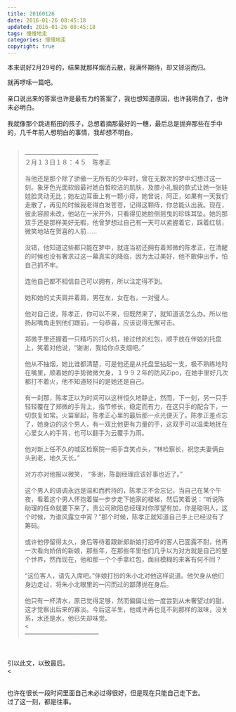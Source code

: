 ```yaml
---
title: 20160126
date: 2016-01-26 08:45:18
updated: 2016-01-26 08:45:18
tags: 慢慢地走
categories: 慢慢地走
copyright: true
---
```



本来说好2月29号的，结果就那样烟消云散，我满怀期待，却又铩羽而归。</br>

就再啰嗦一篇吧。</br></br>
亲口说出来的答案也许是最有力的答案了，我也想知道原因，也许我明白了，也许未必明白。</br></br>我就像那个跳进稻田的孩子，总想着摘那最好的一穗，最后总是抛弃那些在手中的，几千年前人想明白的事情，我却想不明白。</br></br>
>————————————</br>
２月１３日１８：４５　陈孝正</br></br>
当他还是那个除了骄傲一无所有的少年时，曾在无数次的梦中幻想过这一刻。象牙色光面软缎最衬她白皙皎洁的肌肤，及膝小礼服的款式让她一张娃娃脸灵动无比；她左边耳垂上有一颗小痔，她曾说，阿正，如果有一天我们走散了，再见的时候我老得白发苍苍，记得这颗痔，你总能认出我。现在，彼此容颜未改，他站在一米开外，只看得见她脸侧摇曳的珍珠耳坠。她的那双手还是那样美好无暇，他曾梦想过自己有一天可以紧握着它，踩着红毯，微笑地站在贺喜的人前……</br></br>
没错，他知道这些都只能在梦中，就连当初还拥有着郑微的陈孝正，在清醒的时候也没有奢求过这一幕真实的降临，因为太过美好，他不敢伸出手，怕自己抓不牢。</br></br>
连他自己都不相信自己可以拥有，所以注定得不到。</br></br>
她和她的丈夫肩并着肩，男在左，女在右，一对璧人。</br></br>
他对自己说，陈孝正，你可以不来，但既然来了，就知道该怎么办。所以他扬起嘴角走到他们跟前，一句恭喜，应该说得无懈可击。</br></br>
郑微手里还握着一只精巧的打火机，接过他的红包，顺手放在伴娘的托盘上，笑着对他说，“谢谢，我给你点支烟吧。”</br></br>
他从不抽烟，她比谁都清楚，可是他还是从托盘里拈起一支，极不熟练地叼在嘴里，顺着她的手势微微欠身，１９９２年的防风Zipo，在她手里好几次都打不着火，他不知道轻抖的是她还是自己。</br></br>
有一刹那，陈孝正以为时间可以这样恒久地静止，然而，下一刻，另一只手轻轻覆在了郑微的手背上，指节修长，稳定而有力，在这只手的配合下，一切恢复如常。火苗窜起，陈孝正心里的最后那一点光便灭了。陈孝正差点忘了，她身边的这个男人，有一双比他更有力量的手，这双手可以温柔地抚在心爱女人的手背，也可以翻手为云覆手为雨。</br></br>
他对新上任不久的城区检察院一把手含笑点头，“林检察长，祝您夫妻俩白头到老，地久天长。”</br></br>
对方亦对他报以微笑， “多谢，陈副经理应该好事也近了。”</br></br>
这个男人的语调永远是温和而矜持的，陈孝正不会忘记，当自己在某个午夜，看着这个男人怀抱着猫一步步走下她家的楼梯，然后笑着说：“听说陈助理的任命就要下来了，贵公司欧阳总经理对你厚望有加，你是聪明人，这个时候，为谁风露立中宵？”那个时候，陈孝正就知道自己手上已经没有了筹码。</br></br>
或许他停留得太久，身后等待着跟新郎新娘打招呼的客人已面露不耐，他再一次看向娇俏的新娘，那些年，在那些年里他们几乎以为对方就是自己的整个世界，然而现在，他和那一个个手拿红包，面目模糊的来客有何不同？</br></br>
“这位客人，请先入席吧。”伴娘打扮的朱小北对他这样说道。他欠身从他们身边走过，将朱小北眼里的一闪而过的鄙薄抛在身后。</br></br>
他只有一杯清水，原已觉得足够，然而偏偏让他一度尝到从未奢望过的甜，这才觉察出后来的寡淡。今后这半生，他或许再也觅不到那样的滋味，没关系，水还是水，他已失却味觉。</br><</br>————————————

</br></br>引以此文，以致最后。</br><</br></br>

也许在很长一段时间里面自己未必过得很好，但是现在只能自己走下去。</br>
过了这一刻，都是往事。